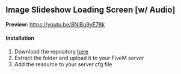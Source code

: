 <h2>Image Slideshow Loading Screen [w/ Audio]</h2>

<strong>Preview:</strong> https://youtu.be/8NIBu9yE78k

<h4>Installation</h4>

<ol>
  <li>Download the repository <a href="https://github.com/WeponzTV/Image-Slideshow-Loading-Screen" target="_blank">here</a></li>
  <li>Extract the folder and upload it to your FiveM server</li>
  <li>Add the resource to your server.cfg file</li>
</ol>
